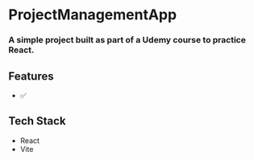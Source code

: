 # ProjectManagementApp

### A simple project built as part of a Udemy course to practice React. 

## Features
- ✅ 

## Tech Stack
- React
- Vite